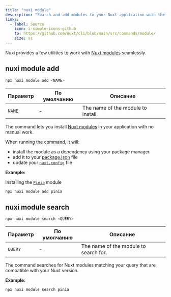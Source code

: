 ```yaml
---
title: "nuxi module"
description: "Search and add modules to your Nuxt application with the command line."
links:
  - label: Source
    icon: i-simple-icons-github
    to: https://github.com/nuxt/cli/blob/main/src/commands/module/
    size: xs
---
```


Nuxi provides a few utilities to work with [Nuxt modules](/modules) seamlessly.

## nuxi module add

```bash [Terminal]
npx nuxi module add <NAME>
```

Параметр | По умолчанию | Описание
---------|--------------|-----------------------------------
`NAME`   | -            | The name of the module to install.

The command lets you install [Nuxt modules](/modules) in your application with no manual work.

When running the command, it will:
- install the module as a dependency using your package manager
- add it to your [package.json](/docs/guide/directory-structure/package) file
- update your [`nuxt.config`](/docs/guide/directory-structure/nuxt-config) file

**Example:**

Installing the [`Pinia`](/modules/pinia) module

```bash [Terminal]
npx nuxi module add pinia
```

## nuxi module search

```bash [Terminal]
npx nuxi module search <QUERY>
```

Параметр | По умолчанию | Описание
---------|--------------|--------------------------------------
`QUERY`  | -            | The name of the module to search for.

The command searches for Nuxt modules matching your query that are compatible with your Nuxt version.

**Example:**

```bash [Terminal]
npx nuxi module search pinia
```
